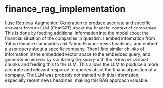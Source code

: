 # finance_rag_implementation
I use Retrieval Augmented Generation to produce accurate and specific answers from an LLM (ChatGPT) about the financial context of companies. This is done by feeding additional information into the model about the financial situation of the companies in question. I embed information from Yahoo Finance summaries and Yahoo Finance news headlines, and embed a user query about a specific company. Then I find similar chunks of information in the embedded vector space to the embedded query, and generate an answer by combining the query with the retrieved context chunks and feeding this to the LLM. This allows the LLM to produce a more accurate and relevant response to queries about the financial position of a company. The LLM was probably not trained with this information, especially recent news headlines, making this RAG approach valuable.
